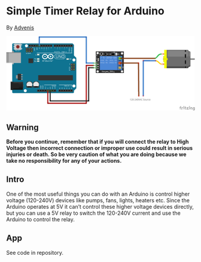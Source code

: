 # Simple Timer Relay for Arduino

By [Advenis](https://advensis.co)

![Simple Timer Relay for Arduino Schematic](simple-timer-relay.png "Schematic")

## Warning

**Before you continue, remember that if you will connect the relay to High Voltage then incorrect connection or improper use could result 
in serious injuries or death. So be very caution of what you are doing because we take no responsibility for any of your actions.**

## Intro

One of the most useful things you can do with an Arduino is control higher voltage (120-240V) devices like pumps, fans, lights, heaters etc. 
Since the Arduino operates at 5V it can’t control these higher voltage devices directly, but you can use a 5V relay to switch the 120-240V 
current and use the Arduino to control the relay.

## App

See code in repository.
